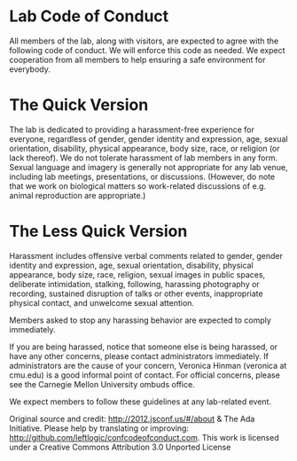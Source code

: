 # Lab Code of Conduct
All members of the lab, along with visitors, are expected to agree with the following code of conduct. We will enforce this code as needed. We expect cooperation from all members to help ensuring a safe environment for everybody.

# The Quick Version
The lab is dedicated to providing a harassment-free experience for everyone, regardless of gender, gender identity and expression, age, sexual orientation, disability, physical appearance, body size, race, or religion (or lack thereof). We do not tolerate harassment of lab members in any form. Sexual language and imagery is generally not appropriate for any lab venue, including lab meetings, presentations, or discussions. (However, do note that we work on biological matters so work-related discussions of e.g. animal reproduction are appropriate.)

# The Less Quick Version
Harassment includes offensive verbal comments related to gender, gender identity and expression, age, sexual orientation, disability, physical appearance, body size, race, religion, sexual images in public spaces, deliberate intimidation, stalking, following, harassing photography or recording, sustained disruption of talks or other events, inappropriate physical contact, and unwelcome sexual attention.

Members asked to stop any harassing behavior are expected to comply immediately.

If you are being harassed, notice that someone else is being harassed, or have any other concerns, please contact administrators immediately. If administrators are the cause of your concern, Veronica Hinman (veronica at cmu.edu) is a good informal point of contact. For official concerns, please see the Carnegie Mellon University ombuds office.

We expect members to follow these guidelines at any lab-related event.

Original source and credit: http://2012.jsconf.us/#/about & The Ada Initiative. Please help by translating or improving: http://github.com/leftlogic/confcodeofconduct.com. This work is licensed under a Creative Commons Attribution 3.0 Unported License
